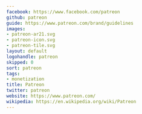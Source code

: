```yaml
---
facebook: https://www.facebook.com/patreon
github: patreon
guide: https://www.patreon.com/brand/guidelines
images:
- patreon-ar21.svg
- patreon-icon.svg
- patreon-tile.svg
layout: default
logohandle: patreon
skipped: 0
sort: patreon
tags:
- monetization
title: Patreon
twitter: patreon
website: https://www.patreon.com/
wikipedia: https://en.wikipedia.org/wiki/Patreon
---
```

